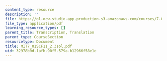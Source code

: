 ```yaml
---
content_type: resource
description: ''
file: https://ol-ocw-studio-app-production.s3.amazonaws.com/courses/7-01sc-fundamentals-of-biology-fall-2011/32978b0d1afb90f5579ab12966f58e1c_MIT7_01SCF11_2.3sol.pdf
file_type: application/pdf
learning_resource_types: []
parent_title: Transcription, Translation
parent_type: CourseSection
resourcetype: Document
title: MIT7_01SCF11_2.3sol.pdf
uid: 32978b0d-1afb-90f5-579a-b12966f58e1c
---
```


